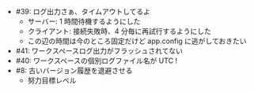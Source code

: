 * #39: ログ出力さぁ、タイムアウトしてるよ
    * サーバー: 1 時間待機するようにした
    * クライアント: 接続失敗時、4 分毎に再試行するようにした
    * この辺の時間は今のところ固定だけど app.config に逃がしておきたい
* #41: ワークスペースログ出力がフラッシュされてない
* #40: ワークスペースの個別ログファイル名が UTC !
* #8: 古いバージョン履歴を退避させる
    * 努力目標レベル
